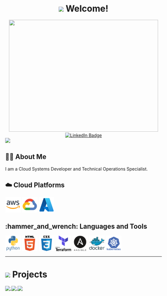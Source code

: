 
<h1>
  <div align="center">
  <img src="https://media.giphy.com/media/hvRJCLFzcasrR4ia7z/giphy.gif" width="30px"/> Welcome! 
  </div>
</h1>

<!--
**AlexBenavente/AlexBenavente** is a ✨ _special_ ✨ repository because its `README.md` (this file) appears on your GitHub profile.

Here are some ideas to get you started:

- 🔭 I’m currently working on ...
- 🌱 I’m currently learning ...
- 👯 I’m looking to collaborate on ...
- 🤔 I’m looking for help with ...
- 💬 Ask me about ...
- 📫 How to reach me: ...
- 😄 Pronouns: ...
- ⚡ Fun fact: ...
-->
<div align="center">
  <img src="https://media.giphy.com/media/dWesBcTLavkZuG35MI/giphy.gif" width="480" height="360"/>
</div>
<div id="badges" align="center">
  <a href="https://www.linkedin.com/in/alex-benavente-871010119/">
    <img src="https://img.shields.io/badge/LinkedIn-blue?style=for-the-badge&logo=linkedin&logoColor=white" alt="LinkedIn Badge"/>
  </a>
  
</div>

<img src="https://user-images.githubusercontent.com/73097560/115834477-dbab4500-a447-11eb-908a-139a6edaec5c.gif">

<h2>🧑‍💻 About Me</h2>
I am a Cloud Systems Developer and Technical Operations Specialist.
 
<h2>☁️ Cloud Platforms</h2>
<p align="left">
<img src="https://raw.githubusercontent.com/github/explore/80688e429a7d4ef2fca1e82350fe8e3517d3494d/topics/aws/aws.png" alt="aws" width="50" height="50" />
<img src="https://raw.githubusercontent.com/devicons/devicon/master/icons/googlecloud/googlecloud-original.svg" alt="googlecloud" width="50" height="50" />
<img src="https://raw.githubusercontent.com/github/explore/80688e429a7d4ef2fca1e82350fe8e3517d3494d/topics/azure/azure.png" alt="azure" width="50" height="50" />

<h2>:hammer_and_wrench: Languages and Tools</h2>
<p align="left">
<img src="https://raw.githubusercontent.com/devicons/devicon/master/icons/python/python-original-wordmark.svg" alt="python" width="50" height="50" />
<img src="https://raw.githubusercontent.com/devicons/devicon/master/icons/html5/html5-original-wordmark.svg" alt="html5" width="50" height="50" />
<img src="https://raw.githubusercontent.com/devicons/devicon/master/icons/css3/css3-original-wordmark.svg" alt="css3" width="50" height="50" />
<img src="https://raw.githubusercontent.com/devicons/devicon/master/icons/terraform/terraform-original-wordmark.svg" alt="terraform" width="50" height="50" />
<img src="https://raw.githubusercontent.com/devicons/devicon/master/icons/ansible/ansible-plain-wordmark.svg" alt="ansible" width="50" height="50" />
<img src="https://raw.githubusercontent.com/devicons/devicon/master/icons/docker/docker-original-wordmark.svg" alt="Docker" width="50" height="50" />
<img src="https://raw.githubusercontent.com/devicons/devicon/master/icons/kubernetes/kubernetes-plain-wordmark.svg" alt="Kubernetes" width="50" height="50" />
  
---
  
<h1><img src = "https://media.giphy.com/media/v1.Y2lkPTc5MGI3NjExOWJiYzJhNjM4ZDVhZGQ3MzA4MzZjODQ5YTgwOGNkMDYwYTk2ZTBkZSZjdD1z/UVG0BN8TOMKkPOJS6e/giphy.gif" width = 32px> Projects</h1>

<a href="https://github.com/AlexBenavente/gitops-flux-dive">
  <img align="center" src="https://github-readme-stats-git-masterrstaa-rickstaa.vercel.app/api/pin?username=AlexBenavente&repo=gitops-flux-dive&theme=nightowl" />
<a href="https://github.com/AlexBenavente/aws-terraform-ansible-elk">
  <img align="center" src="https://github-readme-stats-git-masterrstaa-rickstaa.vercel.app/api/pin?username=AlexBenavente&repo=aws-terraform-ansible-elk&theme=nightowl" />  
<a href="https://github.com/AlexBenavente/health-checks">
  <img align="center" src="https://github-readme-stats-git-masterrstaa-rickstaa.vercel.app/api/pin?username=AlexBenavente&repo=health-checks&theme=nightowl" /> 
  </a>
